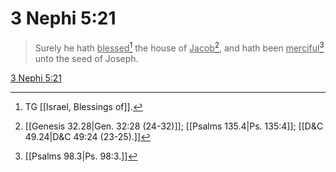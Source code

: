# 3 Nephi 5:21

> Surely he hath <u>blessed</u>[^a] the house of <u>Jacob</u>[^b], and hath been <u>merciful</u>[^c] unto the seed of Joseph.

[3 Nephi 5:21](https://www.churchofjesuschrist.org/study/scriptures/bofm/3-ne/5?lang=eng&id=p21#p21)


[^a]: TG [[Israel, Blessings of]].
[^b]: [[Genesis 32.28|Gen. 32:28 (24-32)]]; [[Psalms 135.4|Ps. 135:4]]; [[D&C 49.24|D&C 49:24 (23-25).]]
[^c]: [[Psalms 98.3|Ps. 98:3.]]
